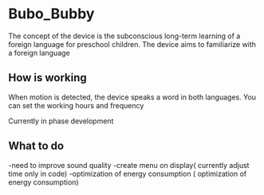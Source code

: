 # Bubo_Bubby
The concept of the device is the subconscious long-term learning of a foreign language for preschool children. The device aims to familiarize with a foreign language

## How is working
When motion is detected, the device speaks a word in both languages. You can set the working hours and frequency


Currently in phase development

## What to do
-need to improve sound quality
-create menu on display( currently adjust time only in code)
-optimization of energy consumption ( optimization of energy consumption)

